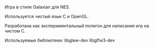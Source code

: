 Игра в стиле Galaxian для NES.

Используется чистый язык С и OpenGL.

Разработана как экспериментальный полигон для написания игр на чистом C.

Используемые библиотеки:
libglew-dev
libglfw3-dev